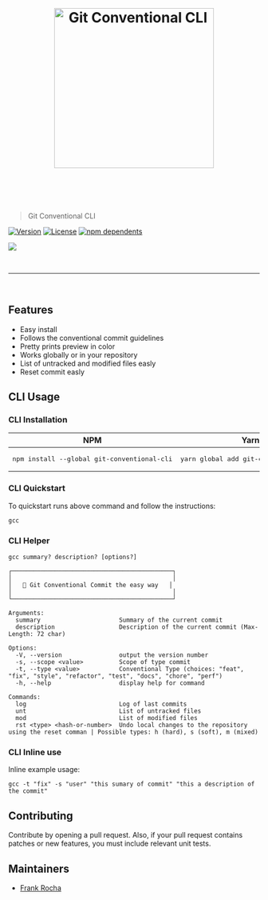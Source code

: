 <h1 align="center">
	<br>
	<br>
	<img width="320" src="https://github.com/fsrocha-dev/giteasly/blob/main/src/assets/icons/icon.png" alt="Git Conventional CLI">
	<br>
	<br>
	<br>
</h1>

> Git Conventional CLI

[![Version](https://badgen.net/npm/v/git-conventional-cli)](https://www.npmjs.com/package/git-conventional-cli)
[![License](https://badgen.net/npm/license/git-conventional-cli)](https://www.npmjs.com/package/git-conventional-cli)
[![npm dependents](https://badgen.net/npm/dependents/git-conventional-cli)](https://www.npmjs.com/package/git-conventional-cli?activeTab=dependents)

![](https://github.com/fsrocha-dev/git-conventional-cli/blob/main/media/screenshot.png)

<br>

---

<br>

## Features

- Easy install
- Follows the conventional commit guidelines
- Pretty prints preview in color
- Works globally or in your repository
- List of untracked and modified files easly
- Reset commit easly

## CLI Usage

### CLI Installation

| NPM                                                  | Yarn                                            |
| ---------------------------------------------------- | ----------------------------------------------- |
| <pre>npm install --global git-conventional-cli</pre> | <pre>yarn global add git-conventional-cli</pre> |

### CLI Quickstart

To quickstart runs above command and follow the instructions:

```shell
gcc
```

### CLI Helper

```text
gcc summary? description? [options?]

┌─────────────────────────────────────────────┐
│                                             │
│   🤖 Git Conventional Commit the easy way   │
│                                             │
└─────────────────────────────────────────────┘

Arguments:
  summary                      Summary of the current commit
  description                  Description of the current commit (Max-Length: 72 char)

Options:
  -V, --version                output the version number
  -s, --scope <value>          Scope of type commit
  -t, --type <value>           Conventional Type (choices: "feat", "fix", "style", "refactor", "test", "docs", "chore", "perf")
  -h, --help                   display help for command

Commands:
  log                          Log of last commits
  unt                          List of untracked files
  mod                          List of modified files
  rst <type> <hash-or-number>  Undo local changes to the repository using the reset comman | Possible types: h (hard), s (soft), m (mixed)
```

### CLI Inline use

Inline example usage:

```shell
gcc -t "fix" -s "user" "this sumary of commit" "this a description of the commit"
```

## Contributing

Contribute by opening a pull request. Also, if your pull request contains patches or new features, you must include relevant unit tests.

## Maintainers

- [Frank Rocha](https://github.com/fsrocha-dev)
